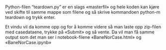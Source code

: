 # 

Python-filen “teardown.py” er en slags «masterfil» og hele koden kan kjøre ved skifte til samme mappe som filene og så skrive kommandoen 
 python-m teardown 
 og trykk enter.

Et vindu vil da komme opp og for å komme videre så man laste opp zip-filen med casedataene, trykke på «Submit» og så vente.  Da vil man få samme output som det man ser i notebook-filene «BaneNorCase.html» og «BaneNorCase.ipynb» 
